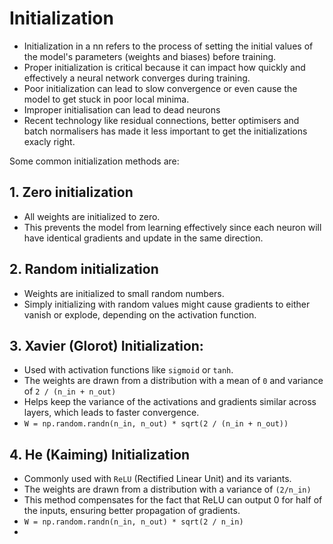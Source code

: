# Initialization

- Initialization in a nn refers to the process of setting the initial values of the model's parameters (weights and biases) before training.
- Proper initialization is critical because it can impact how quickly and effectively a neural network converges during training. 
- Poor initialization can lead to slow convergence or even cause the model to get stuck in poor local minima.
- Improper initialisation can lead to dead neurons
- Recent technology like residual connections, better optimisers and batch normalisers has made it less important to get the initializations exacly right.

Some common initialization methods are:

## 1. Zero initialization
- All weights are initialized to zero.
- This prevents the model from learning effectively since each neuron will have identical gradients and update in the same direction.

## 2. Random initialization
- Weights are initialized to small random numbers.
- Simply initializing with random values might cause gradients to either vanish or explode, depending on the activation function.

## 3. Xavier (Glorot) Initialization:
- Used with activation functions like `sigmoid` or `tanh`.
- The weights are drawn from a distribution with a mean of `0` and variance of `2 / (n_in + n_out)`
- Helps keep the variance of the activations and gradients similar across layers, which leads to faster convergence.
- `W = np.random.randn(n_in, n_out) * sqrt(2 / (n_in + n_out))`

## 4. He (Kaiming) Initialization
- Commonly used with `ReLU` (Rectified Linear Unit) and its variants.
- The weights are drawn from a distribution with a variance of `(2/n_in)`
- This method compensates for the fact that ReLU can output 0 for half of the inputs, ensuring better propagation of gradients.
- `W = np.random.randn(n_in, n_out) * sqrt(2 / n_in)`
- 